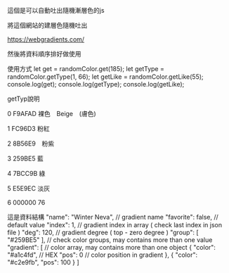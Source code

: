這個是可以自動吐出隨機漸層色的js

將這個網站的建層色隨機吐出

https://webgradients.com/

然後將資料順序排好做使用


使用方式
let get = randomColor.get(185);
let getType = randomColor.getType(1, 66);
let getLike = randomColor.getLike(55);
console.log(get);
console.log(getType);
console.log(getLike);

getTyp說明

0 F9AFAD  裸色　Beige　(膚色)

1 FC96D3 粉紅

2 8B56E9　粉紫

3 259BE5  藍

4 7BCC9B  綠

5 E5E9EC 淡灰

6 000000 76







這是資料結構
"name": "Winter Neva",  // gradient name
"favorite": false,  // default value
"index": 1,  // gradient index in array ( check last index in json file )
"deg": 120,  // gradient degree ( top - zero degree )
"group": [ "#259BE5" ],  // check color groups, may contains more than one value
"gradient": [  // color array, may contains more than one object
    {
        "color": "#a1c4fd",  // HEX
        "pos": 0 // color position in gradient
    },
    {
        "color": "#c2e9fb",
        "pos": 100
    }
]